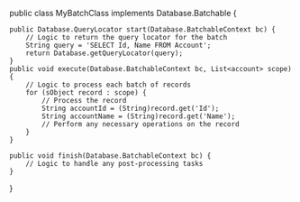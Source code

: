 public class MyBatchClass implements Database.Batchable<sobject> {
    
    public Database.QueryLocator start(Database.BatchableContext bc) {
        // Logic to return the query locator for the batch
        String query = 'SELECT Id, Name FROM Account';
        return Database.getQueryLocator(query);
    }
    public void execute(Database.BatchableContext bc, List<account> scope) {
        // Logic to process each batch of records
        for (sObject record : scope) {
            // Process the record
            String accountId = (String)record.get('Id');
            String accountName = (String)record.get('Name');
            // Perform any necessary operations on the record
        }
    }

    public void finish(Database.BatchableContext bc) {
        // Logic to handle any post-processing tasks
    }
}
